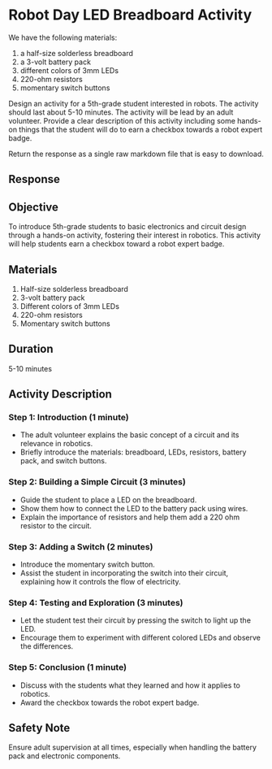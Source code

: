 # Robot Day LED Breadboard Activity

We have the following materials:

1. a half-size solderless breadboard
2. a 3-volt battery pack
3. different colors of 3mm LEDs
4. 220-ohm resistors
5. momentary switch buttons

Design an activity for a 5th-grade student interested in robots.  The activity should last about 5-10 minutes.  The activity will be lead by an adult volunteer.  Provide a clear description of this activity including some hands-on things that the student will do to earn a checkbox towards a robot expert badge.

Return the response as a single raw markdown file that is easy to download.

## Response

## Objective
To introduce 5th-grade students to basic electronics and circuit design through a hands-on activity, fostering their interest in robotics. This activity will help students earn a checkbox toward a robot expert badge.

## Materials
1. Half-size solderless breadboard
2. 3-volt battery pack
3. Different colors of 3mm LEDs
4. 220-ohm resistors
5. Momentary switch buttons

## Duration
5-10 minutes

## Activity Description
### Step 1: Introduction (1 minute)
- The adult volunteer explains the basic concept of a circuit and its relevance in robotics.
- Briefly introduce the materials: breadboard, LEDs, resistors, battery pack, and switch buttons.

### Step 2: Building a Simple Circuit (3 minutes)
- Guide the student to place a LED on the breadboard.
- Show them how to connect the LED to the battery pack using wires.
- Explain the importance of resistors and help them add a 220 ohm resistor to the circuit.

### Step 3: Adding a Switch (2 minutes)
- Introduce the momentary switch button.
- Assist the student in incorporating the switch into their circuit, explaining how it controls the flow of electricity.

### Step 4: Testing and Exploration (3 minutes)
- Let the student test their circuit by pressing the switch to light up the LED.
- Encourage them to experiment with different colored LEDs and observe the differences.

### Step 5: Conclusion (1 minute)
- Discuss with the students what they learned and how it applies to robotics.
- Award the checkbox towards the robot expert badge.

## Safety Note
Ensure adult supervision at all times, especially when handling the battery pack and electronic components.
